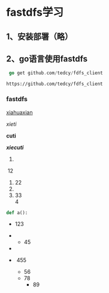 # fastdfs学习

## 1、安装部署（略）

## 2、go语言使用fastdfs

```go
 go get github.com/tedcy/fdfs_client
```

```
https://github.com/tedcy/fdfs_client
```



### fastdfs

<u>xiahuaxian</u> 

*xieti*

__cuti__

___xiecuti___

1.  

​    12



1.  22    
2. ​    
3. 33  
           4

```python
def a():

```

* 123 

* * 45     
* 
* ​    455
  * 56
  * 78
    * 89





















